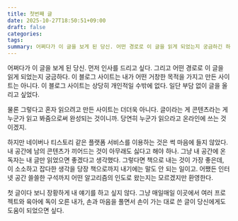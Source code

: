 ```yaml
---
title: 첫번째 글
date: 2025-10-27T18:50:51+09:00
draft: false
categories:
tags:
summary: 어쩌다가 이 글을 보게 된 당신. 어떤 경로로 이 글을 읽게 되었는지 궁금하긴 하다. 이 블로그 사이트는 내가 어떤 목적을 가지고 만든 사이트는 아니다. 물론 그렇다고 혼자 읽으려고 만든 사이트는 더욱 더 아니고. 글이라는 게 콘텐츠라는 게 누군가 읽고 봐줌으로써 완성되는 것이니까.
---
```


어쩌다가 이 글을 보게 된 당신. 먼저 인사를 드리고 싶다. 그리고 어떤 경로로 이 글을 읽게 되었는지 궁금하다. 이 블로그 사이트는 내가 어떤 거창한 목적을 가지고 만든 사이트는 아니다. 이 블로그 사이트는 상당히 개인적일 수밖에 없다. 일단 부담 없이 글을 올리고 싶었다.

물론 그렇다고 혼자 읽으려고 만든 사이트는 더더욱 아니다. 글이라는 게 콘텐츠라는 게 누군가 읽고 봐줌으로써 완성되는 것이니까. 당연히 누군가 읽으라고 온라인에 쓰는 것이겠지.

하지만 네이버나 티스토리 같은 플랫폼 서비스를 이용하는 것은 썩 마음에 들지 않았다. 내 공간에 남의 콘텐츠가 끼어드는 것이 아무래도 싫다고 해야 하나. 그냥 내 공간에 온 독자는 내 글만 읽었으면 좋겠다고 생각했다. 그렇다면 책으로 내는 것이 가장 좋은데, 이 소소하고 잡다한 생각을 당장 책으로까지 내기에는 말도 안 되는 일이고. 어쨌든 인터넷 공간 쓸쓸한 구석까지 어떤 알고리즘의 인도로 왔는지는 모르겠지만 환영한다.

첫 글이다 보니 장황하게 내 얘기를 하고 싶지 않다. 그냥 매일매일 이곳에서 여러 프로젝트와 육아에 독이 오른 내가, 손과 마음을 풀면서 손이 가는 대로 쓴 글이 당신에게도 도움이 되었으면 싶다.

